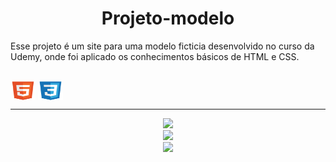 <h1 align="center">
Projeto-modelo
</h1>

<p>Esse projeto é um site para uma modelo ficticia desenvolvido no curso da Udemy, onde foi aplicado os conhecimentos básicos de HTML e CSS.</P>

<div style="display: inline_block"><br>
  <img align="center" alt="Rafa-HTML" height="30" width="40" src="https://raw.githubusercontent.com/devicons/devicon/master/icons/html5/html5-original.svg">
  <img align="center" alt="Rafa-CSS" height="30" width="40" src="https://raw.githubusercontent.com/devicons/devicon/master/icons/css3/css3-original.svg">
 </div>
 
 <hr>
 
 <div align="center">
  <div>
  <img src="https://user-images.githubusercontent.com/87542593/213309507-ccaabbb6-120f-46c8-9fc6-e1f134af37c0.jpeg"/ width="700px">
  </div>
  <div>
  <img src="https://user-images.githubusercontent.com/87542593/213310176-6121ed43-d374-4894-9b10-f16a24b02d4b.jpeg"/ width="700px">
  </div>
  <div>
  <img src="https://user-images.githubusercontent.com/87542593/213310769-1ec31f15-0262-48ac-bc96-561ea1ad3a4b.jpeg"/ width="700px">
  </div>
 </div>

